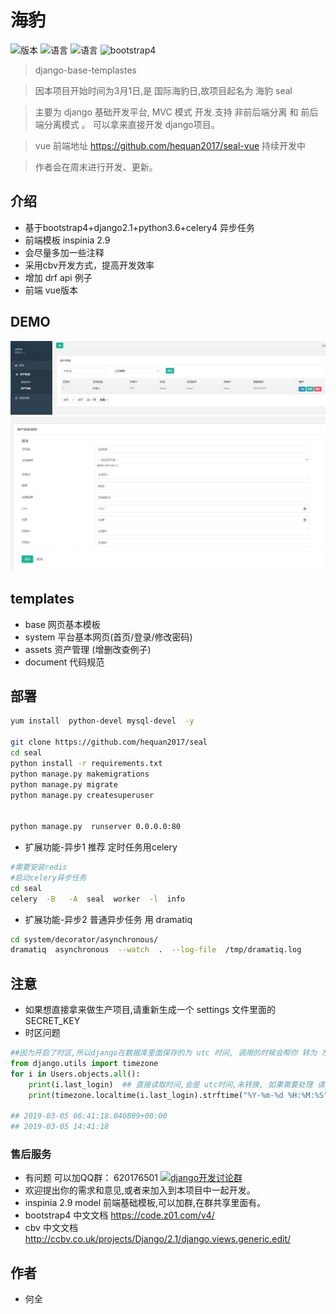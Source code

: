 # 海豹  
![版本](https://img.shields.io/badge/release-0.2-blue.svg)
![语言](https://img.shields.io/badge/language-python3.6-blue.svg)
![语言](https://img.shields.io/badge/env-django2.1.7-red.svg)
![bootstrap4](https://img.shields.io/badge/model-bootstrap4-mauve.svg)

> django-base-templastes

> 因本项目开始时间为3月1日,是 国际海豹日,故项目起名为  海豹 seal 

> 主要为 django 基础开发平台, MVC 模式 开发.支持 非前后端分离 和 前后端分离模式 。 可以拿来直接开发 django项目。 

>  vue 前端地址 https://github.com/hequan2017/seal-vue 持续开发中

> 作者会在周末进行开发、更新。


## 介绍
* 基于bootstrap4+django2.1+python3.6+celery4 异步任务
* 前端模板 inspinia 2.9 
* 会尽量多加一些注释
* 采用cbv开发方式，提高开发效率
* 增加 drf  api 例子
* 前端 vue版本


## DEMO
![列表](document/demo/1.jpg)
![添加](document/demo/2.jpg)


## templates

* base      网页基本模板
* system    平台基本网页(首页/登录/修改密码)
* assets    资产管理  (增删改查例子)
* document  代码规范



## 部署

```bash
yum install  python-devel mysql-devel  -y

git clone https://github.com/hequan2017/seal
cd seal
python install -r requirements.txt
python manage.py makemigrations
python manage.py migrate
python manage.py createsuperuser


python manage.py  runserver 0.0.0.0:80

```


* 扩展功能-异步1   推荐 定时任务用celery
```bash
#需要安装redis
#启动celery异步任务
cd seal
celery  -B   -A  seal  worker  -l  info
```

* 扩展功能-异步2   普通异步任务 用  dramatiq
```bash
cd system/decorator/asynchronous/
dramatiq  asynchronous  --watch  .  --log-file  /tmp/dramatiq.log

```


##  注意
* 如果想直接拿来做生产项目,请重新生成一个 settings 文件里面的 SECRET_KEY 
* 时区问题
```python
##因为开启了时区,所以django在数据库里面保存的为 utc 时间, 调用的时候会帮你 转为 东八区, celery会自动识别时间
from django.utils import timezone
for i in Users.objects.all():
    print(i.last_login)  ## 直接读取时间,会是 utc时间,未转换, 如果需要处理 请注意
    print(timezone.localtime(i.last_login).strftime("%Y-%m-%d %H:%M:%S"))  ## 时间格式化为 正常时间
    
## 2019-03-05 06:41:18.040809+00:00
## 2019-03-05 14:41:18

```


### 售后服务

* 有问题 可以加QQ群： 620176501  <a target="_blank" href="//shang.qq.com/wpa/qunwpa?idkey=bbe5716e8bd2075cb27029bd5dd97e22fc4d83c0f61291f47ed3ed6a4195b024"><img border="0" src="https://github.com/hequan2017/cmdb/blob/master/static/img/group.png"  alt="django开发讨论群" title="django开发讨论群"></a>
* 欢迎提出你的需求和意见,或者来加入到本项目中一起开发。
* inspinia 2.9 model   前端基础模板,可以加群,在群共享里面有。
* bootstrap4 中文文档  https://code.z01.com/v4/
* cbv 中文文档  http://ccbv.co.uk/projects/Django/2.1/django.views.generic.edit/
 

## 作者
* 何全 

